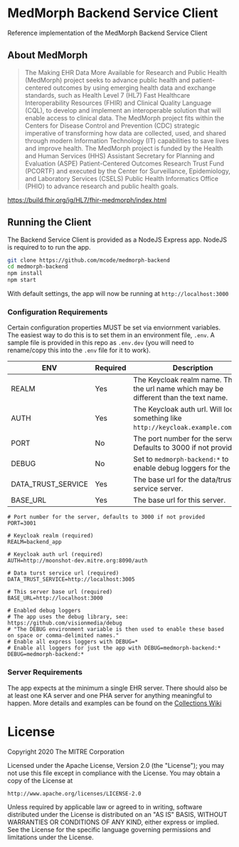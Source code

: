 # MedMorph Backend Service Client

Reference implementation of the MedMorph Backend Service Client

## About MedMorph

> The Making EHR Data More Available for Research and Public Health (MedMorph) project seeks to advance public health and patient-centered outcomes by using emerging health data and exchange standards, such as Health Level 7 (HL7) Fast Healthcare Interoperability Resources (FHIR) and Clinical Quality Language (CQL), to develop and implement an interoperable solution that will enable access to clinical data. The MedMorph project fits within the Centers for Disease Control and Prevention (CDC) strategic imperative of transforming how data are collected, used, and shared through modern Information Technology (IT) capabilities to save lives and improve health. The MedMorph project is funded by the Health and Human Services (HHS) Assistant Secretary for Planning and Evaluation (ASPE) Patient-Centered Outcomes Research Trust Fund (PCORTF) and executed by the Center for Surveillance, Epidemiology, and Laboratory Services (CSELS) Public Health Informatics Office (PHIO) to advance research and public health goals. 

https://build.fhir.org/ig/HL7/fhir-medmorph/index.html


## Running the Client

The Backend Service Client is provided as a NodeJS Express app. NodeJS is required to to run the app.

```sh
git clone https://github.com/mcode/medmorph-backend
cd medmorph-backend
npm install
npm start
```

With default settings, the app will now be running at `http://localhost:3000`

### Configuration Requirements

Certain configuration properties MUST be set via enviornment variables. The easiest way to do this is to set them in an environment file, `.env`. A sample file is provided in this repo as `.env.dev` (you will need to rename/copy this into the `.env` file for it to work).

| ENV | Required | Description |
| --- | -------- | ----------- |
| REALM | Yes | The Keycloak realm name. This is the url name which may be different than the text name. |
| AUTH | Yes | The Keycloak auth url. Will look something like `http://keycloak.example.com/auth`/ |
| PORT | No | The port number for the server. Defaults to 3000 if not provided. |
| DEBUG | No | Set to `medmorph-backend:*` to enable debug loggers for the app. |
| DATA_TRUST_SERVICE | Yes | The base url for the data/trust service server. |
| BASE_URL | Yes | The base url for this server. |

```env
# Port number for the server, defaults to 3000 if not provided
PORT=3001

# Keycloak realm (required)
REALM=backend_app

# Keycloak auth url (required)
AUTH=http://moonshot-dev.mitre.org:8090/auth

# Data turst service url (required)
DATA_TRUST_SERVICE=http://localhost:3005

# This server base url (required)
BASE_URL=http://localhost:3000

# Enabled debug loggers
# The app uses the debug library, see: https://github.com/visionmedia/debug
# "The DEBUG environment variable is then used to enable these based on space or comma-delimited names."
# Enable all express loggers with DEBUG=*
# Enable all loggers for just the app with DEBUG=medmorph-backend:*
DEBUG=medmorph-backend:*
```

### Server Requirements

The app expects at the minimum a single EHR server. There should also be at least one KA server and one PHA server for anything meaningful to happen. More details and examples can be found on the [Collections Wiki](https://github.com/mcode/medmorph-backend/wiki/Collections)

# License
Copyright 2020 The MITRE Corporation

Licensed under the Apache License, Version 2.0 (the "License");
you may not use this file except in compliance with the License.
You may obtain a copy of the License at

    http://www.apache.org/licenses/LICENSE-2.0

Unless required by applicable law or agreed to in writing, software
distributed under the License is distributed on an "AS IS" BASIS,
WITHOUT WARRANTIES OR CONDITIONS OF ANY KIND, either express or implied.
See the License for the specific language governing permissions and
limitations under the License.
